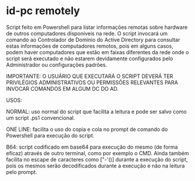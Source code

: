 # id-pc remotely
Script feito em Powershell para listar informações remotas sobre hardware de outros computadores disponíveis na rede.
O script invocará um comando ao Controlador de Domínio do Active Directory para consultar estas informações de computadores remotos, pois em alguns casos, podem haver computadores que estão em faixas diferentes da rede onde o script será executado e não estarem devidamente configurados pelo Administrador ou configurações padrões.

IMPORTANTE: O USUÁRIO QUE EXECUTARÁ O SCRIPT DEVERÁ TER PRIVILÉGIOS ADMINISTRATIVOS OU PERMISSÕES RELEVANTES PARA INVOCAR COMANDOS EM ALGUM DC DO AD.

USOS:

NORMAL: uso normal do script que facilita a leitura e pode ser salvo como um script .ps1 convencional.

ONE LINE: facilita o uso do copia e cola no prompt de comando do Powershell para execução do script.

B64: script codificado em base64 para execução do mesmo (de forma eficaz) através de outro terminal, como por exemplo o CMD. Ainda também facilita no escape de caracteres como ["-'()] durante a execução do script, pois os mesmos serão decodificados durante a execução e não na leitura pelo prompt.
